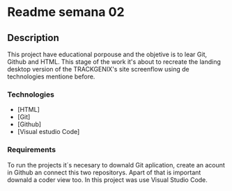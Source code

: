 # Readme semana 02

## Description

This project have educational porpouse and the objetive is to lear Git, Github and HTML. This stage of the work it's about to recreate the landing desktop version of the TRACKGENIX's site screenflow using de technologies mentione before. 

### Technologies

- [HTML]
- [Git]
- [Github]
- [Visual estudio Code]

### Requirements

To run the projects it´s necesary to downald Git aplication, create an acount in Github an connect this two repositorys. Apart of that is important downald a coder view too. In this project was use Visual Studio Code.
